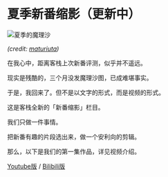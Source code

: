 
夏季新番缩影（更新中）
==================

![夏季的魔理沙](https://bitinn.net/wp-images/blogimage/2016/07/summer-marisa.jpg)

*(credit: [maturiuta](https://twitter.com/maturiuta/status/616987969170214912))*

在我心中，距离客栈上次新番评测，似乎并不遥远。

现实是残酷的，三个月没发魔理沙图，已成难堪事实。

于是，我回来了。但不是以文字的形式，而是视频的形式。

这是客栈全新的「新番缩影」栏目。

我们只做一件事情。

把新番有趣的片段选出来，做一个安利向的剪辑。

那么，以下是我们的第一集作品，详见视频介绍。

[Youtube版](https://www.youtube.com/watch?v=7FopIzni_aY&feature=youtu.be) / [Bilibili版]()

